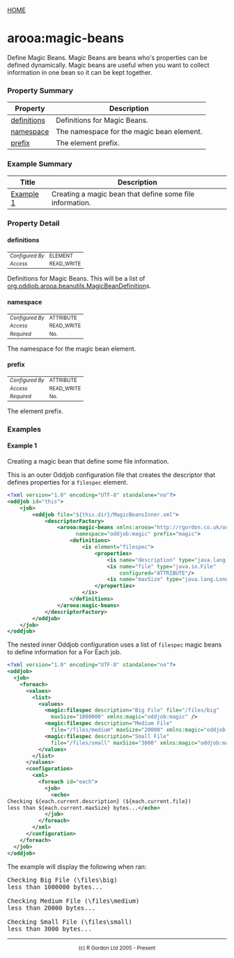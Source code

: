 [HOME](../../../../README.md)
# arooa:magic-beans

Define Magic Beans. Magic Beans are beans who's
properties can be defined dynamically. Magic beans are useful when
you want to collect information in one bean so it can be kept together.

### Property Summary

| Property | Description |
| -------- | ----------- |
| [definitions](#propertydefinitions) | Definitions for Magic Beans. | 
| [namespace](#propertynamespace) | The namespace for the magic bean element. | 
| [prefix](#propertyprefix) | The element prefix. | 


### Example Summary

| Title | Description |
| ----- | ----------- |
| [Example 1](#example1) | Creating a magic bean that define some file information. |


### Property Detail
#### definitions <a name="propertydefinitions"></a>

<table style='font-size:smaller'>
      <tr><td><i>Configured By</i></td><td>ELEMENT</td></tr>
      <tr><td><i>Access</i></td><td>READ_WRITE</td></tr>
</table>

Definitions for Magic Beans. This will be a
list of [org.oddjob.arooa.beanutils.MagicBeanDefinition](http://rgordon.co.uk/oddjob/1.6.0/api/org/oddjob/arooa/beanutils/MagicBeanDefinition.html)s.

#### namespace <a name="propertynamespace"></a>

<table style='font-size:smaller'>
      <tr><td><i>Configured By</i></td><td>ATTRIBUTE</td></tr>
      <tr><td><i>Access</i></td><td>READ_WRITE</td></tr>
      <tr><td><i>Required</i></td><td>No.</td></tr>
</table>

The namespace for the magic bean element.

#### prefix <a name="propertyprefix"></a>

<table style='font-size:smaller'>
      <tr><td><i>Configured By</i></td><td>ATTRIBUTE</td></tr>
      <tr><td><i>Access</i></td><td>READ_WRITE</td></tr>
      <tr><td><i>Required</i></td><td>No.</td></tr>
</table>

The element prefix.


### Examples
#### Example 1 <a name="example1"></a>

Creating a magic bean that define some file information.


This is an outer Oddjob configuration file that creates the descriptor
that defines properties for a <code>filespec</code> element.

```xml
<?xml version="1.0" encoding="UTF-8" standalone="no"?>
<oddjob id="this">
    <job>
        <oddjob file="${this.dir}/MagicBeansInner.xml">
            <descriptorFactory>
                <arooa:magic-beans xmlns:arooa="http://rgordon.co.uk/oddjob/arooa"
                      namespace="oddjob:magic" prefix="magic">
                    <definitions>
                        <is element="filespec">
                            <properties>
                                <is name="description" type="java.lang.String"/>
                                <is name="file" type="java.io.File" 
                                    configured="ATTRIBUTE"/>
                                <is name="maxSize" type="java.lang.Long"/>
                            </properties>
                        </is>
                    </definitions>
                </arooa:magic-beans>
            </descriptorFactory>
        </oddjob>
    </job>
</oddjob>
```


The nested inner Oddjob configuration uses a list of <code>filespec</code>
magic beans to define information for a For Each job.

```xml
<?xml version="1.0" encoding="UTF-8" standalone="no"?>
<oddjob>
  <job>
    <foreach>
      <values>
        <list>
          <values>
            <magic:filespec description="Big File" file="/files/big"
              maxSize="1000000" xmlns:magic="oddjob:magic" />
            <magic:filespec description="Medium File"
              file="/files/medium" maxSize="20000" xmlns:magic="oddjob:magic" />
            <magic:filespec description="Small File"
              file="/files/small" maxSize="3000" xmlns:magic="oddjob:magic" />
          </values>
        </list>
      </values>
      <configuration>
        <xml>
          <foreach id="each">
            <job>
              <echo>
Checking ${each.current.description} (${each.current.file})
less than ${each.current.maxSize} bytes...</echo>
            </job>
          </foreach>
        </xml>
      </configuration>
    </foreach>
  </job>
</oddjob>
```


The example will display the following when ran:

<pre>
Checking Big File (\files\big)
less than 1000000 bytes...

Checking Medium File (\files\medium)
less than 20000 bytes...

Checking Small File (\files\small)
less than 3000 bytes...
</pre>


-----------------------

<div style='font-size: smaller; text-align: center;'>(c) R Gordon Ltd 2005 - Present</div>
